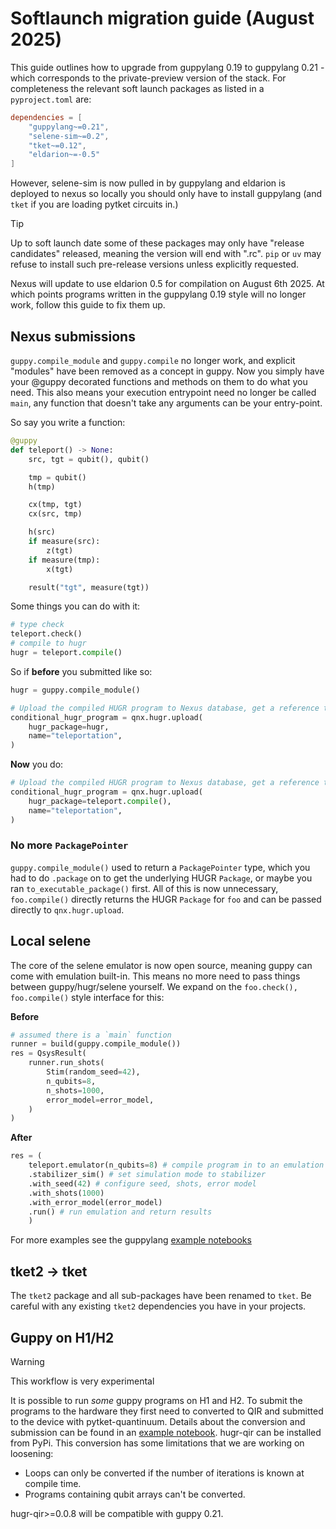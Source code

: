 

# Softlaunch migration guide (August 2025)

This guide outlines how to upgrade from guppylang 0.19 to guppylang 0.21 - which
corresponds to the private-preview version of the stack. For completeness the relevant
soft launch packages as listed in a `pyproject.toml` are:
```toml
dependencies = [
    "guppylang~=0.21",
    "selene-sim~=0.2",
    "tket~=0.12",
    "eldarion~=-0.5"
]
```
However, selene-sim is now pulled in by guppylang and eldarion is deployed to nexus so
locally you should only have to install guppylang (and `tket` if you are loading pytket
circuits in.)
> [!TIP]  
> Up to soft launch date some of these packages may only have "release candidates"
> released, meaning the version will end with ".rc". `pip` or `uv` may refuse to install
> such pre-release versions unless explicitly requested.


Nexus will update to use eldarion 0.5 for compilation on August 6th 2025. At which points programs written in the guppylang 0.19 style will no longer work, follow this guide to fix them up.


## Nexus submissions

`guppy.compile_module` and `guppy.compile` no longer work, and explicit "modules" have been removed as a concept in guppy. Now you simply have your @guppy decorated functions and methods on them to do what you need. This also means your execution entrypoint need no longer be called `main`, any function that doesn't take any arguments can be your entry-point. 

So say you write a function:

```python
@guppy
def teleport() -> None:
    src, tgt = qubit(), qubit()

    tmp = qubit()
    h(tmp)

    cx(tmp, tgt)
    cx(src, tmp)

    h(src)
    if measure(src):
        z(tgt)
    if measure(tmp):
        x(tgt)

    result("tgt", measure(tgt))
```

Some things you can do with it:
```python
# type check
teleport.check()
# compile to hugr
hugr = teleport.compile()
```


So if **before** you submitted like so:

```python
hugr = guppy.compile_module()

# Upload the compiled HUGR program to Nexus database, get a reference to it
conditional_hugr_program = qnx.hugr.upload(
    hugr_package=hugr,
    name="teleportation",
)
```

**Now** you do:

```python
# Upload the compiled HUGR program to Nexus database, get a reference to it
conditional_hugr_program = qnx.hugr.upload(
    hugr_package=teleport.compile(),
    name="teleportation",
)
```

### No more `PackagePointer`

`guppy.compile_module()` used to return a `PackagePointer` type, which you had to do `.package` on to get the underlying HUGR `Package`, or maybe you ran `to_executable_package()` first. All of this is now unnecessary, `foo.compile()` directly returns the HUGR `Package` for `foo` and can be passed directly to `qnx.hugr.upload`.

## Local selene

The core of the selene emulator is now open source, meaning guppy can come with emulation built-in. This means no more need to pass things between guppy/hugr/selene yourself. We expand on the `foo.check(), foo.compile()` style interface for this:

**Before**
```python
# assumed there is a `main` function
runner = build(guppy.compile_module())
res = QsysResult(
	runner.run_shots(
		Stim(random_seed=42),
		n_qubits=8,
		n_shots=1000,
		error_model=error_model,
	)
)
```

**After**
```python
res = (
	teleport.emulator(n_qubits=8) # compile program in to an emulation instance
	.stabilizer_sim() # set simulation mode to stabilizer
	.with_seed(42) # configure seed, shots, error model
	.with_shots(1000)
	.with_error_model(error_model)
	.run() # run emulation and return results
    )
```
For more examples see the guppylang [example notebooks](https://github.com/CQCL/guppylang/tree/main/examples)

## tket2 -> tket

The `tket2` package and all sub-packages have been renamed to `tket`. Be careful with
any existing `tket2` dependencies you have in your projects.

## Guppy on H1/H2
> [!WARNING]  
> This workflow is very experimental

It is possible to run _some_ guppy programs on H1 and H2. To submit the programs to the hardware they first need to converted to QIR and submitted 
to the device with pytket-quantinuum. Details about the conversion and submission can be found in an [example notebook]( 
https://github.com/CQCL/hugr-qir/blob/main/examples/submit-guppy-h1-h2-via-qir.ipynb). hugr-qir can be installed from PyPi.
This conversion has some limitations that we are working on loosening:
- Loops can only be converted if the number of iterations is known at compile time.
- Programs containing qubit arrays can't be converted.
  
hugr-qir>=0.0.8 will be compatible with guppy 0.21.
